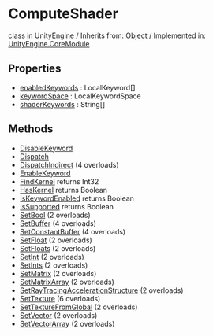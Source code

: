 # ComputeShader
class in UnityEngine
 / Inherits from: <a href="https://docs.unity3d.com/6000.0/Documentation/ScriptReference/Object.html">Object</a> / Implemented in: <a href="https://docs.unity3d.com/6000.0/Documentation/ScriptReference/UnityEngine.CoreModule.html">UnityEngine.CoreModule</a>

## Properties
- <a href="https://docs.unity3d.com/6000.0/Documentation/ScriptReference/ComputeShader-enabledKeywords.html">enabledKeywords</a> : LocalKeyword[]
- <a href="https://docs.unity3d.com/6000.0/Documentation/ScriptReference/ComputeShader-keywordSpace.html">keywordSpace</a> : LocalKeywordSpace
- <a href="https://docs.unity3d.com/6000.0/Documentation/ScriptReference/ComputeShader-shaderKeywords.html">shaderKeywords</a> : String[]

## Methods
- <a href="https://docs.unity3d.com/6000.0/Documentation/ScriptReference/ComputeShader.DisableKeyword.html">DisableKeyword</a>
- <a href="https://docs.unity3d.com/6000.0/Documentation/ScriptReference/ComputeShader.Dispatch.html">Dispatch</a>
- <a href="https://docs.unity3d.com/6000.0/Documentation/ScriptReference/ComputeShader.DispatchIndirect.html">DispatchIndirect</a> (4 overloads)
- <a href="https://docs.unity3d.com/6000.0/Documentation/ScriptReference/ComputeShader.EnableKeyword.html">EnableKeyword</a>
- <a href="https://docs.unity3d.com/6000.0/Documentation/ScriptReference/ComputeShader.FindKernel.html">FindKernel</a> returns Int32
- <a href="https://docs.unity3d.com/6000.0/Documentation/ScriptReference/ComputeShader.HasKernel.html">HasKernel</a> returns Boolean
- <a href="https://docs.unity3d.com/6000.0/Documentation/ScriptReference/ComputeShader.IsKeywordEnabled.html">IsKeywordEnabled</a> returns Boolean
- <a href="https://docs.unity3d.com/6000.0/Documentation/ScriptReference/ComputeShader.IsSupported.html">IsSupported</a> returns Boolean
- <a href="https://docs.unity3d.com/6000.0/Documentation/ScriptReference/ComputeShader.SetBool.html">SetBool</a> (2 overloads)
- <a href="https://docs.unity3d.com/6000.0/Documentation/ScriptReference/ComputeShader.SetBuffer.html">SetBuffer</a> (4 overloads)
- <a href="https://docs.unity3d.com/6000.0/Documentation/ScriptReference/ComputeShader.SetConstantBuffer.html">SetConstantBuffer</a> (4 overloads)
- <a href="https://docs.unity3d.com/6000.0/Documentation/ScriptReference/ComputeShader.SetFloat.html">SetFloat</a> (2 overloads)
- <a href="https://docs.unity3d.com/6000.0/Documentation/ScriptReference/ComputeShader.SetFloats.html">SetFloats</a> (2 overloads)
- <a href="https://docs.unity3d.com/6000.0/Documentation/ScriptReference/ComputeShader.SetInt.html">SetInt</a> (2 overloads)
- <a href="https://docs.unity3d.com/6000.0/Documentation/ScriptReference/ComputeShader.SetInts.html">SetInts</a> (2 overloads)
- <a href="https://docs.unity3d.com/6000.0/Documentation/ScriptReference/ComputeShader.SetMatrix.html">SetMatrix</a> (2 overloads)
- <a href="https://docs.unity3d.com/6000.0/Documentation/ScriptReference/ComputeShader.SetMatrixArray.html">SetMatrixArray</a> (2 overloads)
- <a href="https://docs.unity3d.com/6000.0/Documentation/ScriptReference/ComputeShader.SetRayTracingAccelerationStructure.html">SetRayTracingAccelerationStructure</a> (2 overloads)
- <a href="https://docs.unity3d.com/6000.0/Documentation/ScriptReference/ComputeShader.SetTexture.html">SetTexture</a> (6 overloads)
- <a href="https://docs.unity3d.com/6000.0/Documentation/ScriptReference/ComputeShader.SetTextureFromGlobal.html">SetTextureFromGlobal</a> (2 overloads)
- <a href="https://docs.unity3d.com/6000.0/Documentation/ScriptReference/ComputeShader.SetVector.html">SetVector</a> (2 overloads)
- <a href="https://docs.unity3d.com/6000.0/Documentation/ScriptReference/ComputeShader.SetVectorArray.html">SetVectorArray</a> (2 overloads)
